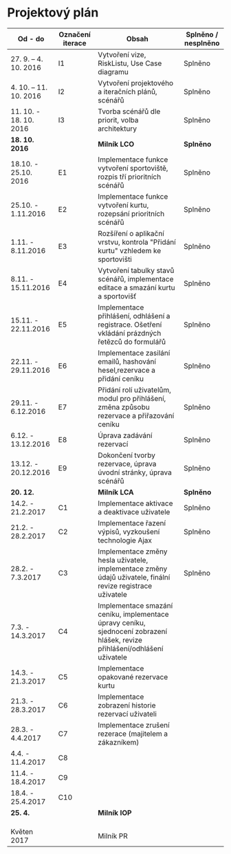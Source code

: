 <h1>Projektový plán</h1>

|Od - do|	Označení iterace	|Obsah	|Splněno / nesplněno|
|---|---|---|---|
|27. 9. – 4. 10. 2016|	I1	|Vytvoření vize, RiskListu, Use Case diagramu|Splněno
|4. 10. – 11. 10. 2016|	I2	|Vytvoření projektového a iteračních plánů, scénářů|Splněno
|11. 10. - 18. 10. 2016|I3|Tvorba scénářů dle priorit, volba architektury|Splněno			
<b>18. 10. 2016</b>||		<b>Milník LCO</b>|	<b>Splněno</b>
|18.10. - 25.10. 2016|E1|Implementace funkce vytvoření sportoviště, rozpis tří prioritních scénářů|Splněno
|25.10. - 1.11.2016|E2|Implementace funkce vytvoření kurtu, rozepsání prioritních scénářů|Splněno
|1.11. - 8.11.2016|E3|Rozšíření o aplikační vrstvu, kontrola "Přidání kurtu" vzhledem ke sportovišti|Splněno
|8.11. - 15.11.2016|E4|Vytvoření tabulky stavů scénářů, implementace editace a smazání kurtu a sportovišť|Splněno
|15.11. - 22.11.2016|E5|Implementace přihlášení, odhlášení a registrace. Ošetření vkládání prázdných řetězců do formulářů|Splněno
|22.11. - 29.11.2016|E6|Implementace zasilání emailů, hashování hesel,rezervace a přidání ceníku|Splněno
|29.11. - 6.12.2016|E7|Přidání rolí uživatelům, modul pro přihlášení, změna způsobu rezervace a přiřazování ceníku|Splněno
|6.12. - 13.12.2016|E8|Úprava zadávání rezervací|Splněno
|13.12. - 20.12.2016|E9|Dokončení tvorby rezervace, úprava úvodní stránky, úprava scénářů|Splněno
<b>20. 12.</b>||		<b>Milník LCA</b>|	<b>Splněno</b>
|14.2. - 21.2.2017|C1|Implementace aktivace a deaktivace uživatele|Splněno
|21.2. - 28.2.2017|C2|Implementace řazení výpisů, vyzkoušení technologie Ajax|Splněno
|28.2. - 7.3.2017|C3|Implementace změny hesla uživatele, implementace změny údajů uživatele, finální revize registrace uživatele|Splněno
|7.3. - 14.3.2017|C4|Implementace smazání ceníku, implementace úpravy ceníku, sjednocení zobrazení hlášek, revize přihlášení/odhlášení uživatele|
|14.3. - 21.3.2017|C5|Implementace opakované rezervace kurtu|
|21.3. - 28.3.2017|C6|Implementace zobrazení historie rezervací uživateli|
|28.3. - 4.4.2017|C7|Implementace zrušení rezerace (majitelem a zákazníkem)|
|4.4. - 11.4.2017|C8||
|11.4. - 18.4.2017|C9||
|18.4. - 25.4.2017|C10||
<b>25. 4.</b>||		<b>Milník IOP</b>|	<b></b>
||||
||||
||||
Květen 2017||		Milník PR|	
			
			
			
			
			
			
			
			
			
			
			
			
			
			
			
			
			
			
			
			
			
			
			
			
			
			
			

